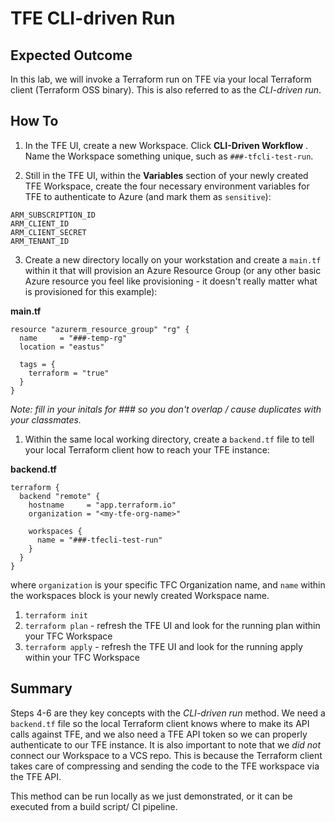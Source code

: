 # TFE CLI-driven Run

## Expected Outcome

In this lab, we will invoke a Terraform run on TFE via your local Terraform client (Terraform OSS binary). This is also referred to as the _CLI-driven run_.


## How To

1. In the TFE UI, create a new Workspace. Click **CLI-Driven Workflow** . Name the Workspace something unique, such as `###-tfcli-test-run`.

2. Still in the TFE UI, within the **Variables** section of your newly created TFE Workspace, create the four necessary environment variables for TFE to authenticate to Azure (and mark them as `sensitive`):

```
ARM_SUBSCRIPTION_ID
ARM_CLIENT_ID
ARM_CLIENT_SECRET
ARM_TENANT_ID
```

3. Create a new directory locally on your workstation and create a `main.tf` within it that will provision an Azure Resource Group (or any other basic Azure resource you feel like provisioning - it doesn't really matter what is provisioned for this example):

**main.tf**
```
resource "azurerm_resource_group" "rg" {
  name     = "###-temp-rg"
  location = "eastus"

  tags = {
    terraform = "true"
  }
}
```
_Note: fill in your initals for ### so you don't overlap / cause duplicates with your classmates._

1. Within the same local working directory, create a `backend.tf` file to tell your local Terraform client how to reach your TFE instance:

**backend.tf**
```
terraform {
  backend "remote" {
    hostname     = "app.terraform.io"
    organization = "<my-tfe-org-name>"

    workspaces {
      name = "###-tfecli-test-run"
    }
  }
}
```

where `organization` is your specific TFC Organization name, and `name` within the workspaces block is your newly created Workspace name.

1. `terraform init`
2. `terraform plan` - refresh the TFE UI and look for the running plan within your TFC Workspace
3. `terraform apply` - refresh the TFE UI and look for the running apply within your TFC Workspace


## Summary
Steps 4-6 are they key concepts with the _CLI-driven run_ method. We need a `backend.tf` file so the local Terraform client knows where to make its API calls against TFE, and we also need a TFE API token so we can properly authenticate to our TFE instance.  It is also important to note that we _did not_ connect our Workspace to a VCS repo.  This is because the Terraform client takes care of compressing and sending the code to the TFE workspace via the TFE API.

This method can be run locally as we just demonstrated, or it can be executed from a build script/ CI pipeline.
